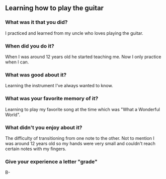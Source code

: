 ## Learning how to play the guitar

### What was it that you did? 

I practiced and learned from my uncle who loves playing the guitar.

### When did you do it? 

When I was around 12 years old he started teaching me. Now I only practice when I can.

### What was good about it? 

Learning the instrument I've always wanted to know.

### What was your favorite memory of it? 

Learning to play my favorite song at the time which was "What a Wonderful World".

### What didn't you enjoy about it? 

The difficulty of transitioning from one note to the other. Not to mention I was around 12 years old so my hands were very small and couldn't reach certain notes with my fingers.

### Give your experience a letter "grade" 

B-